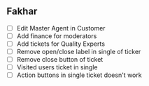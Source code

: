 ## Fakhar
- [ ] Edit Master Agent in Customer
- [ ] Add finance for moderators
- [ ] Add tickets for Quality Experts
- [ ] Remove open/close label in single of ticker
- [ ] Remove close button of ticket
- [ ] Visited users ticket in single
- [ ] Action buttons in single ticket doesn't work